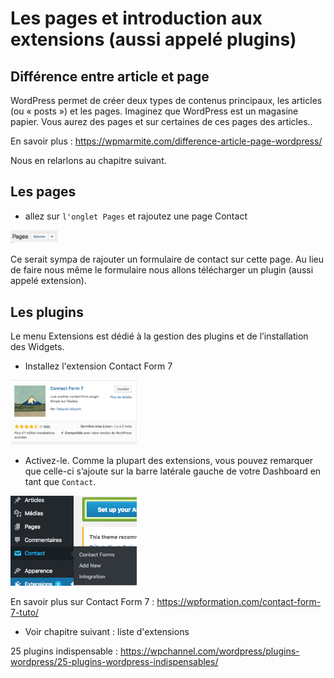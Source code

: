 # Les pages et introduction aux extensions (aussi appelé plugins)

## Différence entre article et page

WordPress permet de créer deux types de contenus principaux, les articles (ou « posts ») et les pages. Imaginez que WordPress est un magasine papier. Vous aurez des pages et sur certaines de ces pages des articles..

En savoir plus : https://wpmarmite.com/difference-article-page-wordpress/ 

Nous en relarlons au chapitre suivant.

## Les pages

- allez sur `l'onglet Pages` et rajoutez une page Contact
 
<img src="images/bd11.png" width="15%" height="15%" />

Ce serait sympa de rajouter un formulaire de contact sur cette page. Au lieu de faire nous même le formulaire nous allons télécharger un plugin (aussi appelé extension).

## Les plugins

Le menu Extensions est dédié à la gestion des plugins et de l’installation des Widgets.

- Installez l'extension Contact Form 7

<img src="images/bd12.png" width="40%" height="40%" />

- Activez-le. Comme la plupart des extensions, vous pouvez remarquer que celle-ci s’ajoute sur la barre latérale gauche de votre Dashboard en tant que `Contact`.

<img src="images/bd14.png" width="40%" height="40%" />

En savoir plus sur Contact Form 7 : https://wpformation.com/contact-form-7-tuto/

- Voir chapitre suivant : liste d'extensions

25 plugins indispensable : https://wpchannel.com/wordpress/plugins-wordpress/25-plugins-wordpress-indispensables/ 

